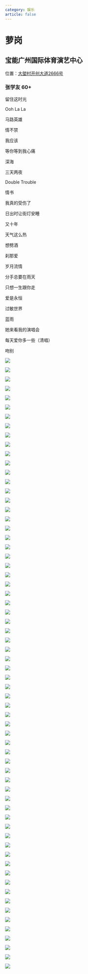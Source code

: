```yaml
---
category: 娱乐
article: false
---
```


# 萝岗

## 宝能广州国际体育演艺中心

<span class="icon iconfont icon-locate"></span> 位置：<a href="https://ditu.amap.com/place/B0FFLBXH0M" target="_blank">大塱村开创大道2666号</a>

### 张学友 60+

留住这时光

Ooh La La

马路英雄

情不禁

我应该

等你等到我心痛

深海

三天两夜

Double Trouble

情书

我真的受伤了

日出时让街灯安睡

又十年

天气这么热

想劈酒

刹那爱

岁月流情

分手总要在雨天

只想一生跟你走

爱是永恒

过敏世界

蓝雨

她来看我的演唱会

每天爱你多一些（清唱）

吻别

![](https://mw-blog.oss-cn-guangzhou.aliyuncs.com/blog/life/play/guangzhou/hp/lg/bn/jacky60%2B/img.jpg)

![](https://mw-blog.oss-cn-guangzhou.aliyuncs.com/blog/life/play/guangzhou/hp/lg/bn/jacky60%2B/img_0.jpg)

![](https://mw-blog.oss-cn-guangzhou.aliyuncs.com/blog/life/play/guangzhou/hp/lg/bn/jacky60%2B/img_1.jpg)

![](https://mw-blog.oss-cn-guangzhou.aliyuncs.com/blog/life/play/guangzhou/hp/lg/bn/jacky60%2B/img_2.jpg)

![](https://mw-blog.oss-cn-guangzhou.aliyuncs.com/blog/life/play/guangzhou/hp/lg/bn/jacky60%2B/img_3.jpg)

![](https://mw-blog.oss-cn-guangzhou.aliyuncs.com/blog/life/play/guangzhou/hp/lg/bn/jacky60%2B/img_4.jpg)

![](https://mw-blog.oss-cn-guangzhou.aliyuncs.com/blog/life/play/guangzhou/hp/lg/bn/jacky60%2B/img_5.jpg)

![](https://mw-blog.oss-cn-guangzhou.aliyuncs.com/blog/life/play/guangzhou/hp/lg/bn/jacky60%2B/img_6.jpg)

![](https://mw-blog.oss-cn-guangzhou.aliyuncs.com/blog/life/play/guangzhou/hp/lg/bn/jacky60%2B/img_7.jpg)

![](https://mw-blog.oss-cn-guangzhou.aliyuncs.com/blog/life/play/guangzhou/hp/lg/bn/jacky60%2B/img_8.jpg)

![](https://mw-blog.oss-cn-guangzhou.aliyuncs.com/blog/life/play/guangzhou/hp/lg/bn/jacky60%2B/img_9.jpg)

![](https://mw-blog.oss-cn-guangzhou.aliyuncs.com/blog/life/play/guangzhou/hp/lg/bn/jacky60%2B/img_10.jpg)

![](https://mw-blog.oss-cn-guangzhou.aliyuncs.com/blog/life/play/guangzhou/hp/lg/bn/jacky60%2B/img_11.jpg)

![](https://mw-blog.oss-cn-guangzhou.aliyuncs.com/blog/life/play/guangzhou/hp/lg/bn/jacky60%2B/img_12.jpg)

![](https://mw-blog.oss-cn-guangzhou.aliyuncs.com/blog/life/play/guangzhou/hp/lg/bn/jacky60%2B/img_13.jpg)

![](https://mw-blog.oss-cn-guangzhou.aliyuncs.com/blog/life/play/guangzhou/hp/lg/bn/jacky60%2B/img_14.jpg)

![](https://mw-blog.oss-cn-guangzhou.aliyuncs.com/blog/life/play/guangzhou/hp/lg/bn/jacky60%2B/img_15.jpg)

![](https://mw-blog.oss-cn-guangzhou.aliyuncs.com/blog/life/play/guangzhou/hp/lg/bn/jacky60%2B/img_16.jpg)

![](https://mw-blog.oss-cn-guangzhou.aliyuncs.com/blog/life/play/guangzhou/hp/lg/bn/jacky60%2B/img_17.jpg)

![](https://mw-blog.oss-cn-guangzhou.aliyuncs.com/blog/life/play/guangzhou/hp/lg/bn/jacky60%2B/img_18.jpg)

![](https://mw-blog.oss-cn-guangzhou.aliyuncs.com/blog/life/play/guangzhou/hp/lg/bn/jacky60%2B/img_19.jpg)

![](https://mw-blog.oss-cn-guangzhou.aliyuncs.com/blog/life/play/guangzhou/hp/lg/bn/jacky60%2B/img_20.jpg)

![](https://mw-blog.oss-cn-guangzhou.aliyuncs.com/blog/life/play/guangzhou/hp/lg/bn/jacky60%2B/img_21.jpg)

![](https://mw-blog.oss-cn-guangzhou.aliyuncs.com/blog/life/play/guangzhou/hp/lg/bn/jacky60%2B/img_22.jpg)

![](https://mw-blog.oss-cn-guangzhou.aliyuncs.com/blog/life/play/guangzhou/hp/lg/bn/jacky60%2B/img_23.jpg)

![](https://mw-blog.oss-cn-guangzhou.aliyuncs.com/blog/life/play/guangzhou/hp/lg/bn/jacky60%2B/img_24.jpg)

![](https://mw-blog.oss-cn-guangzhou.aliyuncs.com/blog/life/play/guangzhou/hp/lg/bn/jacky60%2B/img_25.jpg)

![](https://mw-blog.oss-cn-guangzhou.aliyuncs.com/blog/life/play/guangzhou/hp/lg/bn/jacky60%2B/img_26.jpg)

![](https://mw-blog.oss-cn-guangzhou.aliyuncs.com/blog/life/play/guangzhou/hp/lg/bn/jacky60%2B/img_27.jpg)

![](https://mw-blog.oss-cn-guangzhou.aliyuncs.com/blog/life/play/guangzhou/hp/lg/bn/jacky60%2B/img_28.jpg)

![](https://mw-blog.oss-cn-guangzhou.aliyuncs.com/blog/life/play/guangzhou/hp/lg/bn/jacky60%2B/img_29.jpg)

![](https://mw-blog.oss-cn-guangzhou.aliyuncs.com/blog/life/play/guangzhou/hp/lg/bn/jacky60%2B/img_30.jpg)

![](https://mw-blog.oss-cn-guangzhou.aliyuncs.com/blog/life/play/guangzhou/hp/lg/bn/jacky60%2B/img_31.jpg)

![](https://mw-blog.oss-cn-guangzhou.aliyuncs.com/blog/life/play/guangzhou/hp/lg/bn/jacky60%2B/img_32.jpg)

![](https://mw-blog.oss-cn-guangzhou.aliyuncs.com/blog/life/play/guangzhou/hp/lg/bn/jacky60%2B/img_33.jpg)

![](https://mw-blog.oss-cn-guangzhou.aliyuncs.com/blog/life/play/guangzhou/hp/lg/bn/jacky60%2B/img_34.jpg)

![](https://mw-blog.oss-cn-guangzhou.aliyuncs.com/blog/life/play/guangzhou/hp/lg/bn/jacky60%2B/img_35.jpg)

![](https://mw-blog.oss-cn-guangzhou.aliyuncs.com/blog/life/play/guangzhou/hp/lg/bn/jacky60%2B/img_36.jpg)

![](https://mw-blog.oss-cn-guangzhou.aliyuncs.com/blog/life/play/guangzhou/hp/lg/bn/jacky60%2B/img_37.jpg)

![](https://mw-blog.oss-cn-guangzhou.aliyuncs.com/blog/life/play/guangzhou/hp/lg/bn/jacky60%2B/img_38.jpg)

![](https://mw-blog.oss-cn-guangzhou.aliyuncs.com/blog/life/play/guangzhou/hp/lg/bn/jacky60%2B/img_39.jpg)

![](https://mw-blog.oss-cn-guangzhou.aliyuncs.com/blog/life/play/guangzhou/hp/lg/bn/jacky60%2B/img_40.jpg)

![](https://mw-blog.oss-cn-guangzhou.aliyuncs.com/blog/life/play/guangzhou/hp/lg/bn/jacky60%2B/img_41.jpg)

![](https://mw-blog.oss-cn-guangzhou.aliyuncs.com/blog/life/play/guangzhou/hp/lg/bn/jacky60%2B/img_42.jpg)

![](https://mw-blog.oss-cn-guangzhou.aliyuncs.com/blog/life/play/guangzhou/hp/lg/bn/jacky60%2B/img_43.jpg)

![](https://mw-blog.oss-cn-guangzhou.aliyuncs.com/blog/life/play/guangzhou/hp/lg/bn/jacky60%2B/img_44.jpg)

![](https://mw-blog.oss-cn-guangzhou.aliyuncs.com/blog/life/play/guangzhou/hp/lg/bn/jacky60%2B/img_45.jpg)

![](https://mw-blog.oss-cn-guangzhou.aliyuncs.com/blog/life/play/guangzhou/hp/lg/bn/jacky60%2B/img_46.jpg)

![](https://mw-blog.oss-cn-guangzhou.aliyuncs.com/blog/life/play/guangzhou/hp/lg/bn/jacky60%2B/img_47.jpg)

![](https://mw-blog.oss-cn-guangzhou.aliyuncs.com/blog/life/play/guangzhou/hp/lg/bn/jacky60%2B/img_48.jpg)

![](https://mw-blog.oss-cn-guangzhou.aliyuncs.com/blog/life/play/guangzhou/hp/lg/bn/jacky60%2B/img_49.jpg)

![](https://mw-blog.oss-cn-guangzhou.aliyuncs.com/blog/life/play/guangzhou/hp/lg/bn/jacky60%2B/img_50.jpg)

![](https://mw-blog.oss-cn-guangzhou.aliyuncs.com/blog/life/play/guangzhou/hp/lg/bn/jacky60%2B/img_51.jpg)

![](https://mw-blog.oss-cn-guangzhou.aliyuncs.com/blog/life/play/guangzhou/hp/lg/bn/jacky60%2B/img_52.jpg)

![](https://mw-blog.oss-cn-guangzhou.aliyuncs.com/blog/life/play/guangzhou/hp/lg/bn/jacky60%2B/img_53.jpg)

![](https://mw-blog.oss-cn-guangzhou.aliyuncs.com/blog/life/play/guangzhou/hp/lg/bn/jacky60%2B/img_54.jpg)

![](https://mw-blog.oss-cn-guangzhou.aliyuncs.com/blog/life/play/guangzhou/hp/lg/bn/jacky60%2B/img_55.jpg)

![](https://mw-blog.oss-cn-guangzhou.aliyuncs.com/blog/life/play/guangzhou/hp/lg/bn/jacky60%2B/img_56.jpg)

![](https://mw-blog.oss-cn-guangzhou.aliyuncs.com/blog/life/play/guangzhou/hp/lg/bn/jacky60%2B/img_57.jpg)

![](https://mw-blog.oss-cn-guangzhou.aliyuncs.com/blog/life/play/guangzhou/hp/lg/bn/jacky60%2B/img_58.jpg)

![](https://mw-blog.oss-cn-guangzhou.aliyuncs.com/blog/life/play/guangzhou/hp/lg/bn/jacky60%2B/img_59.jpg)

![](https://mw-blog.oss-cn-guangzhou.aliyuncs.com/blog/life/play/guangzhou/hp/lg/bn/jacky60%2B/img_60.jpg)

![](https://mw-blog.oss-cn-guangzhou.aliyuncs.com/blog/life/play/guangzhou/hp/lg/bn/jacky60%2B/img_61.jpg)

![](https://mw-blog.oss-cn-guangzhou.aliyuncs.com/blog/life/play/guangzhou/hp/lg/bn/jacky60%2B/img_62.jpg)

![](https://mw-blog.oss-cn-guangzhou.aliyuncs.com/blog/life/play/guangzhou/hp/lg/bn/jacky60%2B/img_63.jpg)

![](https://mw-blog.oss-cn-guangzhou.aliyuncs.com/blog/life/play/guangzhou/hp/lg/bn/jacky60%2B/img_64.jpg)